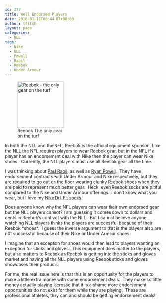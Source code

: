 ```yaml
---
id: 277
title: Well Endorsed Players
date: 2010-01-11T00:44:07+00:00
author: tfitch
layout: page
categories:
  - NLL
tags:
  - Nike
  - NLL
  - Powell
  - Rabil
  - Reebok
  - Under Armour
---
```

<figure id="attachment_279" aria-describedby="caption-attachment-279" style="width: 150px" class="wp-caption alignright"><img class="size-thumbnail wp-image-279" title="reebok-logo-final" src="http://thestealthdragon.com/wp-content/uploads/2010/01/reebok-logo-final-150x150.jpg" alt="Reebok - the only gear on the turf" width="150" height="150" /><figcaption id="caption-attachment-279" class="wp-caption-text">Reebok  
The only gear on the turf</figcaption></figure> 

In both the NLL and the NFL, Reebok is the official equipment sponsor.  Like the NLL the NFL requires players to wear Reebok gear, but in the NFL if a player has an endorsement deal with Nike then the player can wear Nike shoes.  Currently, the NLL players must use all Reebok gear all the time.

I was thinking about <a href="http://www.rabilslacrosse.com/" target="_new" rel="noopener noreferrer">Paul Rabil</a>, as well as <a href="http://rhinolacrosse.com/" target="_new" rel="noopener noreferrer">Ryan Powell</a>.  They have endorsement contracts with Under Armour and Nike respectively, but they are required to go out on the floor wearing clunky Reebok shoes when they are paid to represent much better gear.  Heck, even Reebok socks are pitiful compared to the Nike and Under Armour offerings.  I don&#8217;t know what you wear, but I love my [Nike Dri-Fit socks](http://www.amazon.com/gp/product/B002ZEB062?ie=UTF8&tag=tylfit-20&linkCode=as2&camp=1789&creative=390957&creativeASIN=B002ZEB062).

Does anyone know why the NFL players can wear their own endorsed gear but the NLL players cannot? I am guessing it comes down to dollars and cents in Reebok&#8217;s contract with the NLL.  But I cannot believe anyone watching NLL players thinks the players are successful because of their Reebok \*shoes\*.  I guess the inverse argument to that is the players also are n0t successful because of their Nike or Under Armour shoes.

I imagine that an exception for shoes would then lead to players wanting an exception for sticks and gloves.  This equipment does matter to the players, but also matters to Reebok as Reebok is getting into the sticks and gloves market and having all the NLL players using Reebok sticks and gloves showcases their products.

For me, the real issue here is that this is an opportunity for the players to make a little extra money with some endorsement deals.  They make so little money actually playing lacrosse that it is a shame more endorsement opportunities do not exist for them while they are playing.  These are professional athletes, they can and should be getting endorsement deals!
